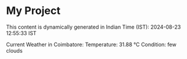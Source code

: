 # My Project

This content is dynamically generated in Indian Time (IST): 2024-08-23 12:55:33 IST


Current Weather in Coimbatore:
Temperature: 31.88 °C
Condition: few clouds
